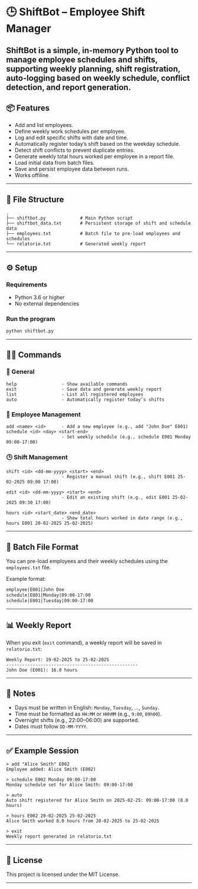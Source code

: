 # 🕒 ShiftBot – Employee Shift Manager

**ShiftBot** is a simple, in-memory Python tool to manage employee schedules and shifts, supporting weekly planning, shift registration, auto-logging based on weekly schedule, conflict detection, and report generation.
---

## 📦 Features

* Add and list employees.
* Define weekly work schedules per employee.
* Log and edit specific shifts with date and time.
* Automatically register today’s shift based on the weekday schedule.
* Detect shift conflicts to prevent duplicate entries.
* Generate weekly total hours worked per employee in a report file.
* Load initial data from batch files.
* Save and persist employee data between runs.
* Works offiline

---

## 📁 File Structure

```
.
├── shiftbot.py             # Main Python script
├── shiftbot_data.txt       # Persistent storage of shift and schedule data
├── employees.txt           # Batch file to pre-load employees and schedules
└── relatorio.txt           # Generated weekly report
```

---

## ⚙️ Setup

### Requirements

* Python 3.6 or higher
* No external dependencies

### Run the program

```bash
python shiftbot.py
```

---

## 🧑‍💻 Commands

### 📌 General

```text
help                 - Show available commands
exit                 - Save data and generate weekly report
list                 - List all registered employees
auto                 - Automatically register today’s shifts
```

### 👷 Employee Management

```text
add <name> <id>      - Add a new employee (e.g., add "John Doe" E001)
schedule <id> <day> <start-end> 
                     - Set weekly schedule (e.g., schedule E001 Monday 09:00-17:00)
```

### 🕒 Shift Management

```text
shift <id> <dd-mm-yyyy> <start> <end>
                     - Register a manual shift (e.g., shift E001 25-02-2025 09:00 17:00)

edit <id> <dd-mm-yyyy> <start> <end>
                     - Edit an existing shift (e.g., edit E001 25-02-2025 09:30 17:00)

hours <id> <start_date> <end_date>
                     - Show total hours worked in date range (e.g., hours E001 20-02-2025 25-02-2025)
```

---

## 📂 Batch File Format

You can pre-load employees and their weekly schedules using the `employees.txt` file.

Example format:

```txt
employee|E001|John Doe
schedule|E001|Monday|09:00-17:00
schedule|E001|Tuesday|09:00-17:00
```

---

## 📊 Weekly Report

When you exit (`exit` command), a weekly report will be saved in `relatorio.txt`:

```
Weekly Report: 19-02-2025 to 25-02-2025
--------------------------------------------------
John Doe (E001): 16.0 hours
```

---

## 🧠 Notes

* Days must be written in English: `Monday`, `Tuesday`, ..., `Sunday`.
* Time must be formatted as `HH:MM` or `HHhMM` (e.g., `9:00`, `09h00`).
* Overnight shifts (e.g., 22:00–06:00) are supported.
* Dates must follow `DD-MM-YYYY`.

---

## ✅ Example Session

```text
> add "Alice Smith" E002
Employee added: Alice Smith (E002)

> schedule E002 Monday 09:00-17:00
Monday schedule set for Alice Smith: 09:00-17:00

> auto
Auto shift registered for Alice Smith on 2025-02-25: 09:00-17:00 (8.0 hours)

> hours E002 20-02-2025 25-02-2025
Alice Smith worked 8.0 hours from 20-02-2025 to 25-02-2025

> exit
Weekly report generated in relatorio.txt
```

---

## 📖 License

This project is licensed under the MIT License.

---
